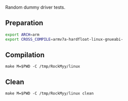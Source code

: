 Random dummy driver tests.

Preparation
-----------

```bash
export ARCH=arm
export CROSS_COMPILE=armv7a-hardfloat-linux-gnueabi-
```

Compilation
-----------

`make M=$PWD -C /tmp/RockMyy/linux`

Clean
-----

`make M=$PWD -C /tmp/RockMyy/linux clean`

